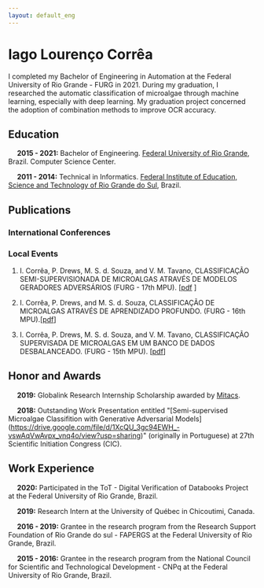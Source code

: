 ```yaml
---
layout: default_eng
---
```


# Iago Lourenço Corrêa

I completed my Bachelor of Engineering in Automation at the Federal University of Rio Grande - FURG in 2021. During my graduation, I researched the automatic classification of microalgae through machine learning, especially with deep learning. My graduation project concerned the adoption of combination methods to improve OCR accuracy.

## Education

&emsp; **2015 - 2021:** Bachelor of Engineering. [Federal University of Rio Grande](https://www.furg.br/en/), Brazil. Computer Science Center.

&emsp; **2011 - 2014:** Technical in Informatics. [Federal Institute of Education, Science and Technology of Rio Grande do Sul](https://ifrs.edu.br/riogrande/), Brazil.

## Publications

### International Conferences

### Local Events

1. I.  Corrêa,  P.  Drews,  M.  S.  d.  Souza,  and  V.  M.  Tavano, CLASSIFICAÇÃO SEMI-SUPERVISIONADA DE MICROALGAS ATRAVÉS DE MODELOS GERADORES ADVERSÁRIOS (FURG - 17th MPU). [[pdf](https://drive.google.com/file/d/1XcQU_3gc94EWH_-vswAqVwAvpx_vnq4o/view?usp=sharing) ]

1. I.  Corrêa,  P.  Drews, and M.  S.  d.  Souza, CLASSIFICAÇÃO DE MICROALGAS ATRAVÉS DE APRENDIZADO PROFUNDO. (FURG - 16th MPU).[[pdf](https://drive.google.com/file/d/1xjfgwv5C111FkLs6IydFToRNi5LTZdhz/view?usp=sharing)]

1. I.  Corrêa,  P.  Drews,  M.  S.  d.  Souza,  and  V.  M.  Tavano, CLASSIFICAÇÃO SUPERVISADA DE MICROALGAS EM UM BANCO DE DADOS DESBALANCEADO. (FURG - 15th MPU). [[pdf](https://drive.google.com/file/d/1KH_f8iuETra73Ul-bYDYHeWlFVXvTXTx/view?usp=sharing)]

## Honor and Awards

&emsp; **2019:** Globalink Research Internship Scholarship awarded by [Mitacs](https://www.mitacs.ca/en).

&emsp; **2018:** Outstanding Work Presentation entitled "[Semi-supervised Microalgae Classifition with Generative Adversarial Models] (https://drive.google.com/file/d/1XcQU_3gc94EWH_-vswAqVwAvpx_vnq4o/view?usp=sharing)" (originally in Portuguese) at 27th Scientific Initiation Congress (CIC).


## Work Experience

&emsp; **2020:** Participated in the ToT - Digital Verification of Databooks Project at the Federal University of Rio Grande, Brazil.

&emsp; **2019:** Research Intern at the University of Québec in Chicoutimi, Canada.

&emsp; **2016 - 2019:** Grantee in the research program from the Research Support Foundation of Rio Grande do  sul - FAPERGS at the Federal University of Rio Grande, Brazil.

&emsp; **2015 - 2016:** Grantee in the research program from the National Council for Scientific and Technological Development - CNPq at the Federal University of Rio Grande, Brazil.